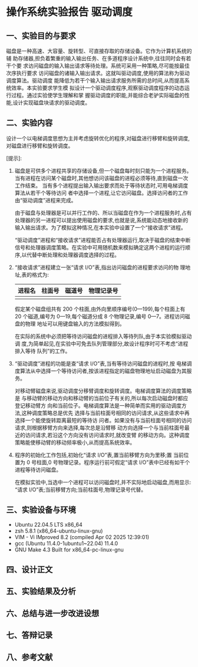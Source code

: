 # 操作系统实验报告 驱动调度

## 一、实验目的与要求

磁盘是一种高速、大容量、旋转型、可直接存取的存储设备。它作为计算机系统的辅  助存储器,担负着繁重的输入输出任务、在多道程序设计系统中,往往同时会有若干个要  求访问磁盘的输入输出请求等待处理。系统可采用一种策略,尽可能按最佳次序执行要求  访问磁盘的诸输入输出请求。这就叫驱动调度,使用的算法称为驱动调度算法。驱动调度  能降低为若干个输入输出请求服务所需的总时间,从而提高系统效率。本实验要求学生模  拟设计一个驱动调度程序,观察驱动调度程序的动态运行过程。通过实验使学生理解和掌  握驱动调度的职能,并能综合老驴实际磁盘的性能,设计实现磁盘块请求的驱动调度。

## 二、实验内容

设计一个以电梯调度思想为主并考虑旋转优化的程序,对磁盘进行移臂和旋转调度,对磁盘进行移臂和旋转调度。 

[提示]: 

1. 磁盘是可供多个进程共享的存储设备,但一个磁盘每时刻只能为一个进程服务。  当有进程在访问某个磁盘时,其他想访问该磁盘的进程必须等待,直到磁盘一次工作结束。  当有多个进程提出输入输出要求而处于等待状态时,可用电梯调度算法从若干个等待访问  者中选择一个进程,让它访问磁盘。选择访问者的工作由“驱动调度”进程来完成。  

   由于磁盘与处理器是可以并行工作的、所以当磁盘在作为一个进程服务时,占有处理器的另一进程可以提出使用磁盘的要求,也就是说,系统能动态地接收新的输入输出请求。为了模拟这种情况,在本实验中设置了一个“接收请求”进程。  

   “驱动调度”进程和“接收请求”进程能否占有处理器运行,取决于磁盘的结束中断信号和处理器调度策略。在实验中可用随机数来模拟确定这两个进程的运行顺序,以代替中断处理和处理器调度选择的过程。 

2. “接收请求”进程建立一张“请求 I/O”表,指出访问磁盘的进程要求访问的物  理地址,表的格式为: 

   | 进程名 | 柱面号 | 磁道号 | 物理记录号 |
   | ------ | ------ | ------ | ---------- |
   |        |        |        |            |

   假定某个磁盘组共有 200 个柱面,由外向里顺序编号(0—199),每个柱面上有 20  个磁道,编号为 0—19,每个磁道分成 8 个物理记录,编号 0—7。进程访问磁盘的物理  地址可以用键盘输入的方法模拟得到。 

   在实际的系统中必须把等待访问磁盘的进程排入等待列队,由于本实验模拟驱动调  度,为简单起见,在实验中可免去队列管理部分,故设计程序时可不考虑“进程排入等待  队列”的工作。 

3. “驱动调度”进程的功能是查“请求 I/O”表,当有等待访问磁盘的进程时,按  电梯调度算法从中选择一个等待访问者,按该进程指定的磁盘物理地址启动磁盘为其服务。

    对移动臂磁盘来说,驱动调度分移臂调度和旋转调度。电梯调度算法的调度策略是  与移动臂的移动方向和移动臂的当前位子有关的,所以每次启动磁盘时都应登记移动臂方  向和当前位子。电梯调度算法是一种简单而实用的驱动调度方法,这种调度策略总是优先  选择与当前柱面号相同的访问请求,从这些请求中再选择一个能使旋转距离最短的等待访  问者。如果没有与当前柱面号相同的访问请求,则根据移臂方向来选择,每次总是沿臂移  动方向选择一个与当前柱面号最近的访问请求,若沿这个方向没有访问请求时,就改变臂  的移动方向。这种调度策略能使移动臂的移动频率极小,从而提高系统效率。 

4. 程序的初始化工作包括,初始化“请求 I/O”表,置当前移臂方向为里移;置  当前位置为 0 号柱面,0 号物理记录。程序运行前可假定“请求 I/O”表中已经有如干个进程等待访问磁盘。 

    在模拟实验中,当选中一个进程可以访问磁盘时,并不实际地启动磁盘,而用显示:  “请求 I/O”表;当前移臂方向;当前柱面号,物理记录号代替。

## 三、实验设备与环境

- Ubuntu 22.04.5 LTS x86_64 
- zsh 5.8.1 (x86_64-ubuntu-linux-gnu)
- VIM - Vi IMproved 8.2 (compiled Apr 02 2025 12:39:01)
- gcc (Ubuntu 11.4.0-1ubuntu1~22.04) 11.4.0
- GNU Make 4.3 Built for x86_64-pc-linux-gnu

## 四、设计正文

## 五、实验结果及分析

## 六、总结与进一步改进设想

## 七、答辩记录

## 八、参考文献